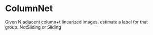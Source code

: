 ColumnNet
=========

Given N adjacent column+t linearized images, estimate a label for that group: NotSliding or Sliding
